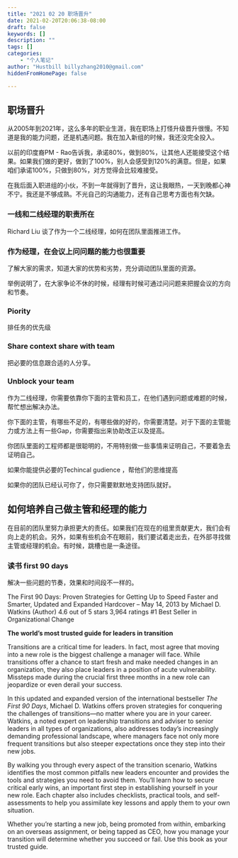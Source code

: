 ```yaml
---
title: "2021 02 20 职场晋升"
date: 2021-02-20T20:06:38-08:00
draft: false
keywords: []
description: ""
tags: []
categories: 
    - "个人笔记"
author: "Hustbill billyzhang2010@gmail.com"
hiddenFromHomePage: false

---
```


## 职场晋升



从2005年到2021年，这么多年的职业生涯，我在职场上打怪升级晋升很慢。不知道是我的能力问题，还是机遇问题。我在加入新组的时候，我还没完全投入。



以前的印度裔PM - Rao告诉我，承诺80%，做到80%，让其他人还能接受这个结果。如果我们做的更好，做到了100%，别人会感受到120%的满意。但是，如果咱们承诺100%，只做到80%，对方觉得会比较难接受。



在我后面入职进组的小伙，不到一年就得到了晋升，这让我眼热，一天到晚都心神不宁。我还是不够成熟。不光自己的沟通能力，还有自己思考方面也有欠缺。





### 一线和二线经理的职责所在

Richard Liu 谈了作为一个二线经理，如何在团队里面推进工作。

### 作为经理，在会议上问问题的能力也很重要

了解大家的需求，知道大家的优势和劣势，充分调动团队里面的资源。

举例说明了，在大家争论不休的时候，经理有时候可通过问问题来把握会议的方向和节奏。  

### Piority

排任务的优先级  


### Share context share with team

把必要的信息跟合适的人分享。



### Unblock your team

作为二线经理，你需要依靠你下面的主管和员工，在他们遇到问题或难题的时候，帮忙想出解决办法。

你下面的主管，有哪些不足的，有哪些做的好的，你需要清楚。对于下面的主管能力或方法上有一些Gap，你需要指出来协助改正以及提高。

你团队里面的工程师都是很聪明的，不用特别做一些事情来证明自己，不要着急去证明自己。

如果你能提供必要的Techincal gudience ，帮他们的思维提高

如果你的团队已经认可你了，你只需要默默地支持团队就好。



## 如何培养自己做主管和经理的能力

在目前的团队里努力承担更大的责任。如果我们在现在的组里贡献更大，我们会有向上走的机会。另外，如果有些机会不在眼前，我们要试着走出去，在外部寻找做主管或经理的机会。有时候，跳槽也是一条途径。 



### 读书 first 90 days

解决一些问题的节奏，效果和时间段不一样的。

The First 90 Days: Proven Strategies for Getting Up to Speed Faster and Smarter, Updated and Expanded Hardcover – May 14, 2013
by Michael D. Watkins (Author)
4.6 out of 5 stars    3,964 ratings
#1 Best Seller in Organizational Change



**The world’s most trusted guide for leaders in transition**

Transitions are a critical time for leaders. In fact, most agree that moving into a new role is the biggest challenge a manager will face. While transitions offer a chance to start fresh and make needed changes in an organization, they also place leaders in a position of acute vulnerability. Missteps made during the crucial first three months in a new role can jeopardize or even derail your success.

In this updated and expanded version of the international bestseller *The First 90 Days*, Michael D. Watkins offers proven strategies for conquering the challenges of transitions—no matter where you are in your career. Watkins, a noted expert on leadership transitions and adviser to senior leaders in all types of organizations, also addresses today’s increasingly demanding professional landscape, where managers face not only more frequent transitions but also steeper expectations once they step into their new jobs.

By walking you through every aspect of the transition scenario, Watkins identifies the most common pitfalls new leaders encounter and provides the tools and strategies you need to avoid them. You’ll learn how to secure critical early wins, an important first step in establishing yourself in your new role. Each chapter also includes checklists, practical tools, and self-assessments to help you assimilate key lessons and apply them to your own situation.

Whether you’re starting a new job, being promoted from within, embarking on an overseas assignment, or being tapped as CEO, how you manage your transition will determine whether you succeed or fail. Use this book as your trusted guide.